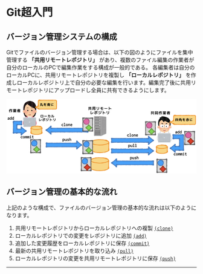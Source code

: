 # Git超入門

## バージョン管理システムの構成

Gitでファイルのバージョン管理する場合は、以下の図のようにファイルを集中管理する **「共用リモートレポジトリ」** があり、複数のファイル編集の作業者が自分のローカルのPCで編集作業をする構成が一般的である。
各編集者は自分のローカルPCに、共用リモートレポジトリを複製し **「ローカルレポジトリ」** を作成しローカルレポジトリ上で自分の必要な編集を行います。編集完了後に共用リモートレポジトリにアップロードし全員に共有できるようにします。

![](img/git-overview.png)


## バージョン管理の基本的な流れ
上記のような構成で、ファイルのバージョン管理の基本的な流れは以下のようになります。

1. 共用リモートレポジトリからローカルレポジトリへの複製 [`(clone)`](git-clone.md)
1. ローカルレポジトリでの変更をレポジトリに追加 [`(add)`](git-add.md)
1. 追加した変更履歴をローカルレポジトリに保存 [`(commit)`](git-commit.md)
1. 最新の共用リモートレポジトリを取り込み [`(pull)`](git-pull.md)
1. ローカルレポジトリの変更を共用リモートレポジトリに保存 [`(push)`](git-push.md)

---
